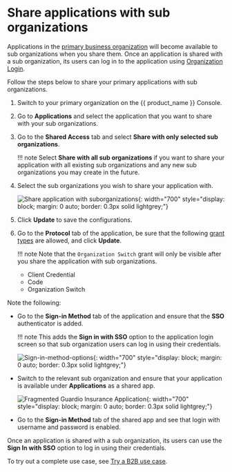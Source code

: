 # Share applications with sub organizations

Applications in the [primary business organization]({{base_path}}/guides/organization-management/manage-organizations/) will become available to sub organizations when you share them. Once an application is shared with a sub organization, its users can log in to the application using [Organization Login]({{base_path}}/guides/authentication/add-organization-login/).

Follow the steps below to share your primary applications with sub organizations.

1. Switch to your primary organization on the {{ product_name }} Console.
2. Go to **Applications** and select the application that you want to share with your sub organizations.
3. Go to the **Shared Access** tab and select **Share with only selected sub organizations**.

    !!! note
        Select **Share with all sub organizations** if you want to share your application with all existing sub organizations and any new sub organizations you may create in the future.

4. Select the sub organizations you wish to share your application with.

    ![Share application with suborganizations]({{base_path}}/assets/img/guides/organization/manage-organizations/share-application.png){: width="700" style="display: block; margin: 0 auto; border: 0.3px solid lightgrey;"}

5. Click **Update** to save the configurations.
6. Go to the **Protocol** tab of the application, be sure that the following [grant types]({{base_path}}/references/grant-types/) are allowed, and click **Update**.

    !!! note
        Note that the `Organization Switch` grant will only be visible after you share the application with sub organizations.

    - Client Credential
    - Code
    - Organization Switch

Note the following:

- Go to the **Sign-in Method** tab of the application and ensure that the **SSO** authenticator is added.

    !!! note
        This adds the **Sign in with SSO** option to the application login screen so that sub organization users can log in using their credentials.

    ![Sign-in-method-options]({{base_path}}/assets/img/guides/organization/manage-organizations/organization-login-signin-method.png){: width="700" style="display: block; margin: 0 auto; border: 0.3px solid lightgrey;"}

- Switch to the relevant sub organization and ensure that your application is available under **Applications** as a shared app.

    ![Fragmented Guardio Insurance Application]({{base_path}}/assets/img/guides/organization/manage-organizations/fragmented-app.png){: width="700" style="display: block; margin: 0 auto; border: 0.3px solid lightgrey;"}

- Go to the **Sign-in Method** tab of the shared app and see that login with username and password is enabled.

Once an application is shared with a sub organization, its users can use the **Sign In with SSO** option to log in using their credentials.

To try out a complete use case, see [Try a B2B use case]({{base_path}}/guides/organization-management/manage-b2b-organizations/try-a-b2b-use-case/).

